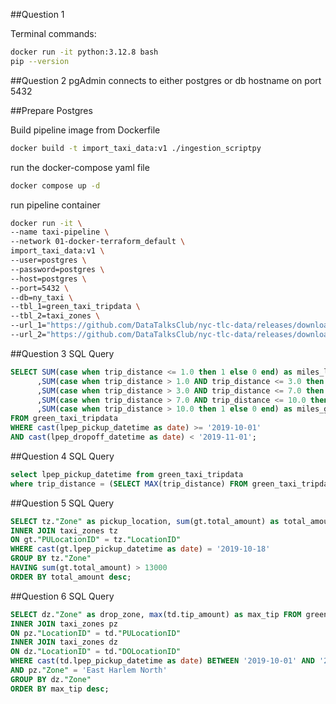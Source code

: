 
##Question 1

Terminal commands:

```bash
docker run -it python:3.12.8 bash
pip --version
```

##Question 2
pgAdmin connects to either postgres or db hostname on port 5432

##Prepare Postgres

Build pipeline image from Dockerfile
```bash
docker build -t import_taxi_data:v1 ./ingestion_scriptpy
```
run the docker-compose yaml file
```bash
docker compose up -d
```

run pipeline container
```bash
docker run -it \
--name taxi-pipeline \
--network 01-docker-terraform_default \
import_taxi_data:v1 \
--user=postgres \
--password=postgres \
--host=postgres \
--port=5432 \
--db=ny_taxi \
--tbl_1=green_taxi_tripdata \
--tbl_2=taxi_zones \
--url_1="https://github.com/DataTalksClub/nyc-tlc-data/releases/download/green/green_tripdata_2019-10.csv.gz" \
--url_2="https://github.com/DataTalksClub/nyc-tlc-data/releases/download/misc/taxi_zone_lookup.csv"
```



##Question 3
SQL Query
```sql
SELECT SUM(case when trip_distance <= 1.0 then 1 else 0 end) as miles_lt1
	  ,SUM(case when trip_distance > 1.0 AND trip_distance <= 3.0 then 1 else 0 end) as miles_1_3 
	  ,SUM(case when trip_distance > 3.0 AND trip_distance <= 7.0 then 1 else 0 end) as miles_3_7
	  ,SUM(case when trip_distance > 7.0 AND trip_distance <= 10.0 then 1 else 0 end) as miles_7_10
	  ,SUM(case when trip_distance > 10.0 then 1 else 0 end) as miles_gt10
FROM green_taxi_tripdata
WHERE cast(lpep_pickup_datetime as date) >= '2019-10-01'
AND cast(lpep_dropoff_datetime as date) < '2019-11-01';
```

##Question 4
SQL Query
```sql
select lpep_pickup_datetime from green_taxi_tripdata
where trip_distance = (SELECT MAX(trip_distance) FROM green_taxi_tripdata);
```

##Question 5
SQL Query
```sql
SELECT tz."Zone" as pickup_location, sum(gt.total_amount) as total_amount from green_taxi_tripdata gt
INNER JOIN taxi_zones tz
ON gt."PULocationID" = tz."LocationID"
WHERE cast(gt.lpep_pickup_datetime as date) = '2019-10-18'
GROUP BY tz."Zone"
HAVING sum(gt.total_amount) > 13000
ORDER BY total_amount desc;
```

##Question 6
SQL Query
```sql
SELECT dz."Zone" as drop_zone, max(td.tip_amount) as max_tip FROM green_taxi_tripdata td
INNER JOIN taxi_zones pz
ON pz."LocationID" = td."PULocationID"
INNER JOIN taxi_zones dz
ON dz."LocationID" = td."DOLocationID"
WHERE cast(td.lpep_pickup_datetime as date) BETWEEN '2019-10-01' AND '2019-10-31' 
AND pz."Zone" = 'East Harlem North'
GROUP BY dz."Zone"
ORDER BY max_tip desc;
```